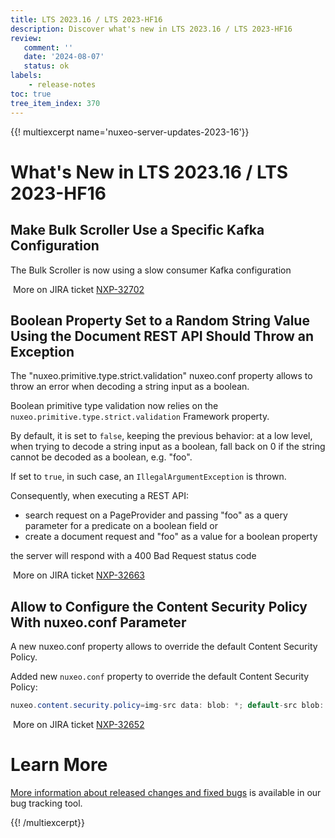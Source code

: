 ```yaml
---
title: LTS 2023.16 / LTS 2023-HF16
description: Discover what's new in LTS 2023.16 / LTS 2023-HF16
review:
   comment: ''
   date: '2024-08-07'
   status: ok
labels:
    - release-notes
toc: true
tree_item_index: 370
---
```


{{! multiexcerpt name='nuxeo-server-updates-2023-16'}}
# What's New in LTS 2023.16 / LTS 2023-HF16

## Make Bulk Scroller Use a Specific Kafka Configuration


The Bulk Scroller is now using a slow consumer Kafka configuration

<i class="fa fa-long-arrow-right" aria-hidden="true"></i>&nbsp;More on JIRA ticket [NXP-32702](https://jira.nuxeo.com/browse/NXP-32702)

## Boolean Property Set to a Random String Value Using the Document REST API Should Throw an Exception


The "nuxeo.primitive.type.strict.validation" nuxeo.conf property allows to throw an error when decoding a string input as a boolean.

Boolean primitive type validation now relies on the `nuxeo.primitive.type.strict.validation` Framework property.


By default, it is set to `false`, keeping the previous behavior: at a low level, when trying to decode a string input as a boolean, fall back on 0 if the string cannot be decoded as a boolean, e.g. "foo".

If set to `true`, in such case, an `IllegalArgumentException` is thrown.

Consequently, when executing a REST API:
-  search request on a PageProvider and passing "foo" as a query parameter for a predicate on a boolean field
  or
- create a document request and  "foo" as a value for a boolean property

the server will respond with a 400 Bad Request status code

<i class="fa fa-long-arrow-right" aria-hidden="true"></i>&nbsp;More on JIRA ticket [NXP-32663](https://jira.nuxeo.com/browse/NXP-32663)

## Allow to Configure the Content Security Policy With nuxeo.conf Parameter


A new nuxeo.conf property allows to override the default Content Security Policy.

Added new `nuxeo.conf` property to override the default Content Security Policy:
```Java
nuxeo.content.security.policy=img-src data: blob: *; default-src blob: *; script-src 'nonce-dummy' 'unsafe-eval' 'strict-dynamic'; style-src 'unsafe-inline' *; font-src data: *
```

<i class="fa fa-long-arrow-right" aria-hidden="true"></i>&nbsp;More on JIRA ticket [NXP-32652](https://jira.nuxeo.com/browse/NXP-32652)


# Learn More

[More information about released changes and fixed bugs](https://jira.nuxeo.com/secure/ReleaseNote.jspa?projectId=10011&version=22964) is available in our bug tracking tool.

{{! /multiexcerpt}}
